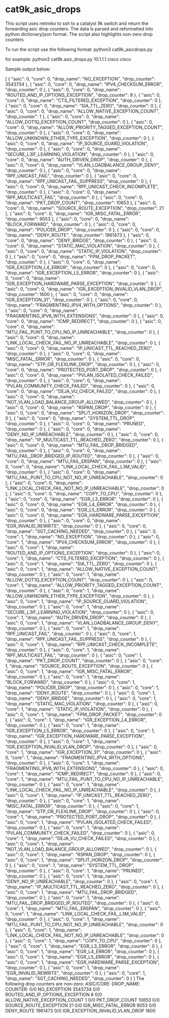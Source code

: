# cat9k_asic_drops

This script uses netmiko to ssh to a catalyst 9k switch and return the forwarding asic drop counters.
The data is parsed and reformatted into python dictionary/json format. 
The script also highlights non-zero drop counters

To run the script use the following format:
python3 cat9k_asicdrops.py <switch ip address> <username> <password>

for example:
python3 cat9k.asic_drops.py 10.1.1.1 cisco cisco

Sample output below:

[
  {
    "asic": 0,
    "core": 0,
    "drop_name": "NO_EXCEPTION",
    "drop_counter": 3543734
  },
  {
    "asic": 0,
    "core": 0,
    "drop_name": "IPV4_CHECKSUM_ERROR",
    "drop_counter": 0
  },
  {
    "asic": 0,
    "core": 0,
    "drop_name": "ROUTED_AND_IP_OPTIONS_EXCEPTION",
    "drop_counter": 8
  },
  {
    "asic": 0,
    "core": 0,
    "drop_name": "CTS_FILTERED_EXCEPTION",
    "drop_counter": 0
  },
  {
    "asic": 0,
    "core": 0,
    "drop_name": "SIA_TTL_ZERO",
    "drop_counter": 0
  },
  {
    "asic": 0,
    "core": 0,
    "drop_name": "ALLOW_NATIVE_EXCEPTION_COUNT",
    "drop_counter": 1
  },
  {
    "asic": 0,
    "core": 0,
    "drop_name": "ALLOW_DOT1Q_EXCEPTION_COUNT",
    "drop_counter": 0
  },
  {
    "asic": 0,
    "core": 0,
    "drop_name": "ALLOW_PRIORITY_TAGGED_EXCEPTION_COUNT",
    "drop_counter": 0
  },
  {
    "asic": 0,
    "core": 0,
    "drop_name": "ALLOW_UNKNOWN_ETHER_TYPE_EXCEPTION",
    "drop_counter": 0
  },
  {
    "asic": 0,
    "core": 0,
    "drop_name": "IP_SOURCE_GUARD_VIOLATION",
    "drop_counter": 0
  },
  {
    "asic": 0,
    "core": 0,
    "drop_name": "SECURE_L3IF_LEARNING_VIOLATION",
    "drop_counter": 0
  },
  {
    "asic": 0,
    "core": 0,
    "drop_name": "AUTH_DRIVEN_DROP",
    "drop_counter": 0
  },
  {
    "asic": 0,
    "core": 0,
    "drop_name": "VLAN_LOADBALANCE_GROUP_DENY",
    "drop_counter": 0
  },
  {
    "asic": 0,
    "core": 0,
    "drop_name": "RPF_UNICAST_FAIL",
    "drop_counter": 0
  },
  {
    "asic": 0,
    "core": 0,
    "drop_name": "RPF_UNICAST_FAIL_SUPPRESS",
    "drop_counter": 0
  },
  {
    "asic": 0,
    "core": 0,
    "drop_name": "RPF_UNICAST_CHECK_INCOMPLETE",
    "drop_counter": 0
  },
  {
    "asic": 0,
    "core": 0,
    "drop_name": "RPF_MULTICAST_FAIL",
    "drop_counter": 0
  },
  {
    "asic": 0,
    "core": 0,
    "drop_name": "PKT_DROP_COUNT",
    "drop_counter": 10653
  },
  {
    "asic": 0,
    "core": 0,
    "drop_name": "SOURCE_ROUTE_EXCEPTION",
    "drop_counter": 21
  },
  {
    "asic": 0,
    "core": 0,
    "drop_name": "IGR_MISC_FATAL_ERROR",
    "drop_counter": 9053
  },
  {
    "asic": 0,
    "core": 0,
    "drop_name": "BLOCK_FORWARD",
    "drop_counter": 0
  },
  {
    "asic": 0,
    "core": 0,
    "drop_name": "POLICER_DROP",
    "drop_counter": 0
  },
  {
    "asic": 0,
    "core": 0,
    "drop_name": "DENY_ROUTE",
    "drop_counter": 1961473
  },
  {
    "asic": 0,
    "core": 0,
    "drop_name": "DENY_BRIDGE",
    "drop_counter": 0
  },
  {
    "asic": 0,
    "core": 0,
    "drop_name": "STATIC_MAC_VIOLATION",
    "drop_counter": 0
  },
  {
    "asic": 0,
    "core": 0,
    "drop_name": "STATIC_IP_VIOLATION",
    "drop_counter": 0
  },
  {
    "asic": 0,
    "core": 0,
    "drop_name": "FPM_DROP_PACKET",
    "drop_counter": 0
  },
  {
    "asic": 0,
    "core": 0,
    "drop_name": "IGR_EXCEPTION_L4_ERROR",
    "drop_counter": 0
  },
  {
    "asic": 0,
    "core": 0,
    "drop_name": "IGR_EXCEPTION_L5_ERROR",
    "drop_counter": 0
  },
  {
    "asic": 0,
    "core": 0,
    "drop_name": "IGR_EXCEPTION_HARDWARE_PARSE_EXCEPTION",
    "drop_counter": 0
  },
  {
    "asic": 0,
    "core": 0,
    "drop_name": "IGR_EXCEPTION_INVALID_VLAN_DROP",
    "drop_counter": 1600
  },
  {
    "asic": 0,
    "core": 0,
    "drop_name": "IGR_EXCEPTION_31",
    "drop_counter": 0
  },
  {
    "asic": 0,
    "core": 0,
    "drop_name": "FRAGMENTING_IPV4_WITH_OPTIONS",
    "drop_counter": 0
  },
  {
    "asic": 0,
    "core": 0,
    "drop_name": "FRAGMENTING_IPV6_WITH_EXTENSIONS",
    "drop_counter": 0
  },
  {
    "asic": 0,
    "core": 0,
    "drop_name": "ICMP_REDIRECT",
    "drop_counter": 0
  },
  {
    "asic": 0,
    "core": 0,
    "drop_name": "MTU_FAIL_PUNT_TO_CPU_NO_IP_UNREACHABLE",
    "drop_counter": 0
  },
  {
    "asic": 0,
    "core": 0,
    "drop_name": "LINK_LOCAL_CHECK_FAIL_NO_IP_UNREACHABLE",
    "drop_counter": 0
  },
  {
    "asic": 0,
    "core": 0,
    "drop_name": "IP_UNICAST_TTL_REACHED_ZERO",
    "drop_counter": 0
  },
  {
    "asic": 0,
    "core": 0,
    "drop_name": "MISC_FATAL_ERROR",
    "drop_counter": 0
  },
  {
    "asic": 0,
    "core": 0,
    "drop_name": "STP_OR_FLEXLINK_DROP",
    "drop_counter": 0
  },
  {
    "asic": 0,
    "core": 0,
    "drop_name": "PROTECTED_PORT_DROP",
    "drop_counter": 0
  },
  {
    "asic": 0,
    "core": 0,
    "drop_name": "PVLAN_ISOLATED_CHECK_FAILED",
    "drop_counter": 0
  },
  {
    "asic": 0,
    "core": 0,
    "drop_name": "PVLAN_COMMUNITY_CHECK_FAILED",
    "drop_counter": 0
  },
  {
    "asic": 0,
    "core": 0,
    "drop_name": "DEJA_VU_CHECK_FAILED",
    "drop_counter": 0
  },
  {
    "asic": 0,
    "core": 0,
    "drop_name": "NOT_VLAN_LOAD_BALANCE_GROUP_ALLOWED",
    "drop_counter": 0
  },
  {
    "asic": 0,
    "core": 0,
    "drop_name": "RSPAN_DROP",
    "drop_counter": 0
  },
  {
    "asic": 0,
    "core": 0,
    "drop_name": "SPLIT_HORIZON_DROP",
    "drop_counter": 0
  },
  {
    "asic": 0,
    "core": 0,
    "drop_name": "SYSTEM_TTL_DROP",
    "drop_counter": 0
  },
  {
    "asic": 0,
    "core": 0,
    "drop_name": "PRUNED",
    "drop_counter": 0
  },
  {
    "asic": 0,
    "core": 0,
    "drop_name": "DENY_NO_IP_UNREACHABLE",
    "drop_counter": 0
  },
  {
    "asic": 0,
    "core": 0,
    "drop_name": "IP_MULTICAST_TTL_REACHED_ZERO",
    "drop_counter": 0
  },
  {
    "asic": 0,
    "core": 0,
    "drop_name": "MTU_FAIL_DROP_BRIDGED",
    "drop_counter": 0
  },
  {
    "asic": 0,
    "core": 0,
    "drop_name": "MTU_FAIL_DROP_BRIDGED_IP_ROUTED",
    "drop_counter": 0
  },
  {
    "asic": 0,
    "core": 0,
    "drop_name": "MTU_FAIL_ERSPAN",
    "drop_counter": 0
  },
  {
    "asic": 0,
    "core": 0,
    "drop_name": "LINK_LOCAL_CHECK_FAIL_L3M_VALID",
    "drop_counter": 0
  },
  {
    "asic": 0,
    "core": 0,
    "drop_name": "MTU_FAIL_PUNT_TO_CPU_NOT_NO_IP_UNREACHABLE",
    "drop_counter": 0
  },
  {
    "asic": 0,
    "core": 0,
    "drop_name": "LINK_LOCAL_CHECK_FAIL_NOT_NO_IP_UNREACHABLE",
    "drop_counter": 0
  },
  {
    "asic": 0,
    "core": 0,
    "drop_name": "COPY_TO_CPU",
    "drop_counter": 0
  },
  {
    "asic": 0,
    "core": 0,
    "drop_name": "EGR_L3_ERROR",
    "drop_counter": 0
  },
  {
    "asic": 0,
    "core": 0,
    "drop_name": "EGR_L4_ERROR",
    "drop_counter": 0
  },
  {
    "asic": 0,
    "core": 0,
    "drop_name": "EGR_L5_ERROR",
    "drop_counter": 0
  },
  {
    "asic": 0,
    "core": 0,
    "drop_name": "EGR_HARDWARE_PARSE_EXCEPTION",
    "drop_counter": 0
  },
  {
    "asic": 0,
    "core": 0,
    "drop_name": "EGR_INVALID_REWRITE",
    "drop_counter": 0
  },
  {
    "asic": 0,
    "core": 0,
    "drop_name": "SGT_CACHING_NEEDED",
    "drop_counter": 0
  },
  {
    "asic": 0,
    "core": 1,
    "drop_name": "NO_EXCEPTION",
    "drop_counter": 0
  },
  {
    "asic": 0,
    "core": 1,
    "drop_name": "IPV4_CHECKSUM_ERROR",
    "drop_counter": 0
  },
  {
    "asic": 0,
    "core": 1,
    "drop_name": "ROUTED_AND_IP_OPTIONS_EXCEPTION",
    "drop_counter": 0
  },
  {
    "asic": 0,
    "core": 1,
    "drop_name": "CTS_FILTERED_EXCEPTION",
    "drop_counter": 0
  },
  {
    "asic": 0,
    "core": 1,
    "drop_name": "SIA_TTL_ZERO",
    "drop_counter": 0
  },
  {
    "asic": 0,
    "core": 1,
    "drop_name": "ALLOW_NATIVE_EXCEPTION_COUNT",
    "drop_counter": 0
  },
  {
    "asic": 0,
    "core": 1,
    "drop_name": "ALLOW_DOT1Q_EXCEPTION_COUNT",
    "drop_counter": 0
  },
  {
    "asic": 0,
    "core": 1,
    "drop_name": "ALLOW_PRIORITY_TAGGED_EXCEPTION_COUNT",
    "drop_counter": 0
  },
  {
    "asic": 0,
    "core": 1,
    "drop_name": "ALLOW_UNKNOWN_ETHER_TYPE_EXCEPTION",
    "drop_counter": 0
  },
  {
    "asic": 0,
    "core": 1,
    "drop_name": "IP_SOURCE_GUARD_VIOLATION",
    "drop_counter": 0
  },
  {
    "asic": 0,
    "core": 1,
    "drop_name": "SECURE_L3IF_LEARNING_VIOLATION",
    "drop_counter": 0
  },
  {
    "asic": 0,
    "core": 1,
    "drop_name": "AUTH_DRIVEN_DROP",
    "drop_counter": 0
  },
  {
    "asic": 0,
    "core": 1,
    "drop_name": "VLAN_LOADBALANCE_GROUP_DENY",
    "drop_counter": 0
  },
  {
    "asic": 0,
    "core": 1,
    "drop_name": "RPF_UNICAST_FAIL",
    "drop_counter": 0
  },
  {
    "asic": 0,
    "core": 1,
    "drop_name": "RPF_UNICAST_FAIL_SUPPRESS",
    "drop_counter": 0
  },
  {
    "asic": 0,
    "core": 1,
    "drop_name": "RPF_UNICAST_CHECK_INCOMPLETE",
    "drop_counter": 0
  },
  {
    "asic": 0,
    "core": 1,
    "drop_name": "RPF_MULTICAST_FAIL",
    "drop_counter": 0
  },
  {
    "asic": 0,
    "core": 1,
    "drop_name": "PKT_DROP_COUNT",
    "drop_counter": 0
  },
  {
    "asic": 0,
    "core": 1,
    "drop_name": "SOURCE_ROUTE_EXCEPTION",
    "drop_counter": 0
  },
  {
    "asic": 0,
    "core": 1,
    "drop_name": "IGR_MISC_FATAL_ERROR",
    "drop_counter": 0
  },
  {
    "asic": 0,
    "core": 1,
    "drop_name": "BLOCK_FORWARD",
    "drop_counter": 0
  },
  {
    "asic": 0,
    "core": 1,
    "drop_name": "POLICER_DROP",
    "drop_counter": 0
  },
  {
    "asic": 0,
    "core": 1,
    "drop_name": "DENY_ROUTE",
    "drop_counter": 0
  },
  {
    "asic": 0,
    "core": 1,
    "drop_name": "DENY_BRIDGE",
    "drop_counter": 0
  },
  {
    "asic": 0,
    "core": 1,
    "drop_name": "STATIC_MAC_VIOLATION",
    "drop_counter": 0
  },
  {
    "asic": 0,
    "core": 1,
    "drop_name": "STATIC_IP_VIOLATION",
    "drop_counter": 0
  },
  {
    "asic": 0,
    "core": 1,
    "drop_name": "FPM_DROP_PACKET",
    "drop_counter": 0
  },
  {
    "asic": 0,
    "core": 1,
    "drop_name": "IGR_EXCEPTION_L4_ERROR",
    "drop_counter": 0
  },
  {
    "asic": 0,
    "core": 1,
    "drop_name": "IGR_EXCEPTION_L5_ERROR",
    "drop_counter": 0
  },
  {
    "asic": 0,
    "core": 1,
    "drop_name": "IGR_EXCEPTION_HARDWARE_PARSE_EXCEPTION",
    "drop_counter": 0
  },
  {
    "asic": 0,
    "core": 1,
    "drop_name": "IGR_EXCEPTION_INVALID_VLAN_DROP",
    "drop_counter": 0
  },
  {
    "asic": 0,
    "core": 1,
    "drop_name": "IGR_EXCEPTION_31",
    "drop_counter": 0
  },
  {
    "asic": 0,
    "core": 1,
    "drop_name": "FRAGMENTING_IPV4_WITH_OPTIONS",
    "drop_counter": 0
  },
  {
    "asic": 0,
    "core": 1,
    "drop_name": "FRAGMENTING_IPV6_WITH_EXTENSIONS",
    "drop_counter": 0
  },
  {
    "asic": 0,
    "core": 1,
    "drop_name": "ICMP_REDIRECT",
    "drop_counter": 0
  },
  {
    "asic": 0,
    "core": 1,
    "drop_name": "MTU_FAIL_PUNT_TO_CPU_NO_IP_UNREACHABLE",
    "drop_counter": 0
  },
  {
    "asic": 0,
    "core": 1,
    "drop_name": "LINK_LOCAL_CHECK_FAIL_NO_IP_UNREACHABLE",
    "drop_counter": 0
  },
  {
    "asic": 0,
    "core": 1,
    "drop_name": "IP_UNICAST_TTL_REACHED_ZERO",
    "drop_counter": 0
  },
  {
    "asic": 0,
    "core": 1,
    "drop_name": "MISC_FATAL_ERROR",
    "drop_counter": 0
  },
  {
    "asic": 0,
    "core": 1,
    "drop_name": "STP_OR_FLEXLINK_DROP",
    "drop_counter": 0
  },
  {
    "asic": 0,
    "core": 1,
    "drop_name": "PROTECTED_PORT_DROP",
    "drop_counter": 0
  },
  {
    "asic": 0,
    "core": 1,
    "drop_name": "PVLAN_ISOLATED_CHECK_FAILED",
    "drop_counter": 0
  },
  {
    "asic": 0,
    "core": 1,
    "drop_name": "PVLAN_COMMUNITY_CHECK_FAILED",
    "drop_counter": 0
  },
  {
    "asic": 0,
    "core": 1,
    "drop_name": "DEJA_VU_CHECK_FAILED",
    "drop_counter": 0
  },
  {
    "asic": 0,
    "core": 1,
    "drop_name": "NOT_VLAN_LOAD_BALANCE_GROUP_ALLOWED",
    "drop_counter": 0
  },
  {
    "asic": 0,
    "core": 1,
    "drop_name": "RSPAN_DROP",
    "drop_counter": 0
  },
  {
    "asic": 0,
    "core": 1,
    "drop_name": "SPLIT_HORIZON_DROP",
    "drop_counter": 0
  },
  {
    "asic": 0,
    "core": 1,
    "drop_name": "SYSTEM_TTL_DROP",
    "drop_counter": 0
  },
  {
    "asic": 0,
    "core": 1,
    "drop_name": "PRUNED",
    "drop_counter": 0
  },
  {
    "asic": 0,
    "core": 1,
    "drop_name": "DENY_NO_IP_UNREACHABLE",
    "drop_counter": 0
  },
  {
    "asic": 0,
    "core": 1,
    "drop_name": "IP_MULTICAST_TTL_REACHED_ZERO",
    "drop_counter": 0
  },
  {
    "asic": 0,
    "core": 1,
    "drop_name": "MTU_FAIL_DROP_BRIDGED",
    "drop_counter": 0
  },
  {
    "asic": 0,
    "core": 1,
    "drop_name": "MTU_FAIL_DROP_BRIDGED_IP_ROUTED",
    "drop_counter": 0
  },
  {
    "asic": 0,
    "core": 1,
    "drop_name": "MTU_FAIL_ERSPAN",
    "drop_counter": 0
  },
  {
    "asic": 0,
    "core": 1,
    "drop_name": "LINK_LOCAL_CHECK_FAIL_L3M_VALID",
    "drop_counter": 0
  },
  {
    "asic": 0,
    "core": 1,
    "drop_name": "MTU_FAIL_PUNT_TO_CPU_NOT_NO_IP_UNREACHABLE",
    "drop_counter": 0
  },
  {
    "asic": 0,
    "core": 1,
    "drop_name": "LINK_LOCAL_CHECK_FAIL_NOT_NO_IP_UNREACHABLE",
    "drop_counter": 0
  },
  {
    "asic": 0,
    "core": 1,
    "drop_name": "COPY_TO_CPU",
    "drop_counter": 0
  },
  {
    "asic": 0,
    "core": 1,
    "drop_name": "EGR_L3_ERROR",
    "drop_counter": 0
  },
  {
    "asic": 0,
    "core": 1,
    "drop_name": "EGR_L4_ERROR",
    "drop_counter": 0
  },
  {
    "asic": 0,
    "core": 1,
    "drop_name": "EGR_L5_ERROR",
    "drop_counter": 0
  },
  {
    "asic": 0,
    "core": 1,
    "drop_name": "EGR_HARDWARE_PARSE_EXCEPTION",
    "drop_counter": 0
  },
  {
    "asic": 0,
    "core": 1,
    "drop_name": "EGR_INVALID_REWRITE",
    "drop_counter": 0
  },
  {
    "asic": 0,
    "core": 1,
    "drop_name": "SGT_CACHING_NEEDED",
    "drop_counter": 0
  }
]
The following drop counters are non-zero:
ASIC/CORE:   DROP_NAME:                                 COUNTER:
0/0          NO_EXCEPTION                               3543734
0/0          ROUTED_AND_IP_OPTIONS_EXCEPTION            8
0/0          ALLOW_NATIVE_EXCEPTION_COUNT               1
0/0          PKT_DROP_COUNT                             10653
0/0          SOURCE_ROUTE_EXCEPTION                     21
0/0          IGR_MISC_FATAL_ERROR                       9053
0/0          DENY_ROUTE                                 1961473
0/0          IGR_EXCEPTION_INVALID_VLAN_DROP            1600
